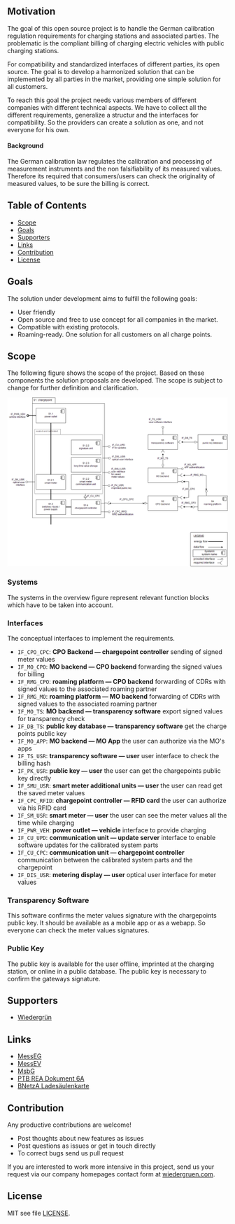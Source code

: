## Motivation

The goal of this open source project is to handle the German calibration regulation requirements for charging stations and associated parties. The problematic is the compliant billing of charging electric vehicles with public charging stations. 

For compatibility and standardized interfaces of different parties, its open source. The goal is to develop a harmonized solution that can be implemented by all parties in the market, providing one simple solution for all customers.

To reach this goal the project needs various members of different companies with different technical aspects. We have to collect all the different requirements, generalize a structur and the interfaces for compatibility. So the providers can create a solution as one, and not everyone for his own.

#### Background

The German calibration law regulates the calibration and processing of measurement instruments and the non falsifiability of its measured values. Therefore its required that consumers/users can check the originality of measured values, to be sure the billing is correct. 


## Table of Contents

 * [Scope](#Scope)
 * [Goals](#Goals)
 * [Supporters](#Supporters)
 * [Links](#Links)
 * [Contribution](#Contribution)
 * [License](#License)


## Goals

The solution under development aims to fulfill the following goals:

 * User friendly
 * Open source and free to use concept for all companies in the market.
 * Compatible with existing protocols.
 * Roaming-ready. One solution for all customers on all charge points.


## Scope

The following figure shows the scope of the project. Based on these components the solution proposals are developed. The scope is subject to change for further definition and clarification.

![overview](assets/overview.png)

### Systems

The systems in the overview figure represent relevant function blocks which have to be taken into account.

### Interfaces

The conceptual interfaces to implement the requirements.

 * `IF_CPO_CPC`: **CPO Backend — chargepoint controller** sending of signed meter values
 * `IF_MO_CPO`: **MO backend — CPO backend** forwarding the signed values for billing
 * `IF_RMG_CPO`: **roaming platform — CPO backend** forwarding of CDRs with signed values to the associated roaming partner
 * `IF_RMG_MO`: **roaming platform — MO backend** forwarding of CDRs with signed values to the associated roaming partner
 * `IF_MO_TS`: **MO backend — transparency software** export signed values for transparency check
 * `IF_DB_TS`: **public key database — transparency software** get the charge points public key
 * `IF_MO_APP`: **MO backend — MO App** the user can authorize via the MO's apps
 * `IF_TS_USR`: **transparency software — user** user interface to check the billing hash
 * `IF_PK_USR`: **public key — user** the user can get the chargepoints public key directly
 * `IF_SMU_USR`: **smart meter additional units — user** the user can read get the saved meter values
 * `IF_CPC_RFID`: **chargepoint controller — RFID card** the user can authorize via his RFID card
 * `IF_SM_USR`: **smart meter — user** the user can see the meter values all the time while charging
 * `IF_PWR_VEH`: **power outlet — vehicle** interface to provide charging
 * `IF_CU_UPD`: **communication unit — update server** interface to enable software updates for the calibrated system parts
 * `IF_CU_CPC`: **communication unit — chargepoint controller** communication between the calibrated system parts and the chargepoint
 * `IF_DIS_USR`: **metering display — user** optical user interface for meter values


### Transparency Software

This software confirms the meter values signature with the chargepoints public key. It should be available as a mobile app or as a webapp. So everyone can check the meter values signatures.

### Public Key

The public key is available for the user offline, imprinted at the charging station, or online in a public database. The public key is necessary to confirm the gateways signature. 



## Supporters

 * [Wiedergrün](https://wiedergruen.com)

## Links

 * [MessEG](https://www.gesetze-im-internet.de/messeg/BJNR272300013.html)
 * [MessEV](https://www.gesetze-im-internet.de/messev/BJNR201100014.html)
 * [MsbG](https://www.gesetze-im-internet.de/messbg/BJNR203410016.html)
 * [PTB REA Dokument 6A](https://public.ptb.de/resources/show/10.7795/510.20170316B)
 * [BNetzA Ladesäulenkarte](https://www.bundesnetzagentur.de/DE/Sachgebiete/ElektrizitaetundGas/Unternehmen_Institutionen/HandelundVertrieb/Ladesaeulenkarte/Ladesaeulenkarte_node.html)


## Contribution

Any productive contributions are welcome!

 * Post thoughts about new features as issues
 * Post questions as issues or get in touch directly
 * To correct bugs send us pull request

If you are interested to work more intensive in this project, send us your request via our company homepages contact form at [wiedergruen.com](https://wiedergruen.com/).

## License

MIT see file [LICENSE](LICENSE).



